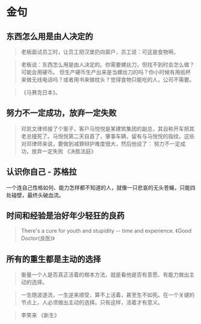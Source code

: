 # 金句
## 东西怎么用是由人决定的
> 老板面试员工时，让员工把汉堡扔向窗户，员工说：可这是食物啊。

> 老板说：东西怎么用是由人决定的。你需要螺丝刀，但找不到时会怎么做？可能会用硬币。 但生产硬币生产出来是当螺丝刀的吗？你小时候有用纸杯来做无线电话吗？或者用书来做枕头？觉得食物只能吃的人，公司不需要。

>《马赛克日本》。

## 努力不一定成功，放弃一定失败
> 邓凯文律师接了个案子，客户马悦悦是某建筑集团的副总，其自称开车把其老总撞死了。马悦悦第二天自首了，肇事车辆，留有与马悦悦的指纹。这些对邓律师来说，要做到减罪辩护难度很大，然后他说了：
> 努力不一定成功，放弃一定失败
> 《决胜法庭》

## 认识你自己 - 苏格拉
一个连自己性格如何、能力怎样都不知道的人，就像一只悲哀的无头苍蝇，只能四处碰壁，最终头破血流。

## 时间和经验是治好年少轻狂的良药
> There's a cure for youth and stupidity -- time and experience.
> 《Good Doctor(良医)》

## 所有的重生都是主动的选择
> 衡量一个人是否真正活着的根本方法，就是看他是否有意愿、有能力做出主动的选择。

> 一生随波逐流，一生逆来顺受，算不上活着，甚至生不如死。在一个关键的节点上，人必须做出主动的选择。只有这样，活着才有意义。

> 李笑来 《新生》

